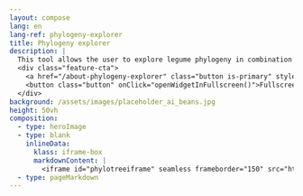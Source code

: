 ```yaml
---
layout: compose
lang: en
lang-ref: phylogeny-explorer
title: Phylogeny explorer
description: |
  This tool allows the user to explore legume phylogeny in combination with occurrence data from GBIF, and geography. We would like to remind you that this tool is still an experiment, and as such, there may be some limitations and potential errors in the data and functionality.
  <div class="feature-cta">
    <a href="/about-phylogeny-explorer" class="button is-primary" style="text-decoration: none;">Learn more</a>
    <button class="button" onClick="openWidgetInFullscreen()">Fullscreen</button>
  </div>
background: /assets/images/placeholder_ai_beans.jpg
height: 50vh
composition: 
  - type: heroImage
  - type: blank
    inlineData: 
      klass: iframe-box
      markdownContent: |
        <iframe id="phylotreeiframe" seamless frameborder="150" src="https://phylogeny-tool.gbif-staging.org/explore?explore={{ site.url | url_encode}}{{ site.phylo.treePath | url_encode}}&template={{ site.url | url_encode}}{{ site.phylo.template | url_encode}}" height = '790' width="1370" style="height: calc(100vh - 68px);" scrolling='yes' ></iframe> 
  - type: pageMarkdown
---
```


<script>
  var elem = document.getElementById("phylotreeiframe");
  function openWidgetInFullscreen() {
    if (elem.requestFullscreen) {
      elem.requestFullscreen();
    } else if (elem.webkitRequestFullscreen) { /* Safari */
      elem.webkitRequestFullscreen();
    } else if (elem.msRequestFullscreen) { /* IE11 */
      elem.msRequestFullscreen();
    }
  }
</script>